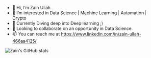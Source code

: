 - 👋 Hi, I’m Zain Ullah
- 👀 I’m interested in Data Science | Machine Learning | Automation | Crypto
- 🌱 Currently Diving deep into Deep learning ;)
- 💞️ Looking to collaborate on an opportunity in Data Science.
- 📫 You can reach me at https://www.linkedin.com/in/zain-ullah-466aa4125/

![Zain's GitHub stats](https://github-readme-stats.vercel.app/api?username=ZainAchak&show_icons=true&theme=highcontrast)
<!---
ZainAchak/ZainAchak is a ✨ special ✨ repository because its `README.md` (this file) appears on your GitHub profile.
You can click the Preview link to take a look at your changes.
--->
